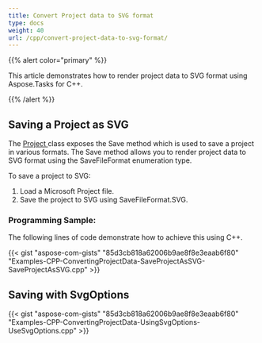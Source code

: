 ```yaml
---
title: Convert Project data to SVG format
type: docs
weight: 40
url: /cpp/convert-project-data-to-svg-format/
---
```


{{% alert color="primary" %}} 

This article demonstrates how to render project data to SVG format using Aspose.Tasks for C++.

{{% /alert %}} 


## **Saving a Project as SVG**
The [Project ](https://apireference.aspose.com/cpp/tasks/class/aspose.tasks.project/)class exposes the Save method which is used to save a project in various formats. The Save method allows you to render project data to SVG format using the SaveFileFormat enumeration type.

To save a project to SVG:

1. Load a Microsoft Project file.
2. Save the project to SVG using SaveFileFormat.SVG.
### **Programming Sample:**
The following lines of code demonstrate how to achieve this using C++.

{{< gist "aspose-com-gists" "85d3cb818a62006b9ae8f8e3eaab6f80" "Examples-CPP-ConvertingProjectData-SaveProjectAsSVG-SaveProjectAsSVG.cpp" >}}
## **Saving with SvgOptions**
{{< gist "aspose-com-gists" "85d3cb818a62006b9ae8f8e3eaab6f80" "Examples-CPP-ConvertingProjectData-UsingSvgOptions-UseSvgOptions.cpp" >}}
